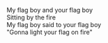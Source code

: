 My flag boy and your flag boy  
Sitting by the fire  
My flag boy said to your flag boy  
"Gonna light your flag on fire"  

<!---
mjw-optimizely/mjw-optimizely is a ✨ special ✨ repository because its `README.md` (this file) appears on your GitHub profile.
You can click the Preview link to take a look at your changes.
--->
